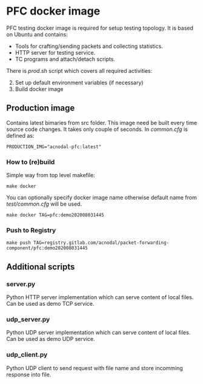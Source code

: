 # PFC docker image

PFC testing docker image is required for setup testing topology.
It is based on Ubuntu and contains:

- Tools for crafting/sending packets and collecting statistics.
- HTTP server for testing service.
- TC programs and attach/detach scripts.

There is *prod.sh* script which covers all required activities:

2. Set up default environment variables (if necessary)
3. Build docker image

## Production image

Contains latest bimaries from src folder.
This image need be built every time source code changes. It takes only couple of seconds.
In _common.cfg_ is defined as:

    PRODUCTION_IMG="acnodal-pfc:latest"

### How to (re)build

Simple way from top level makefile:

    make docker

You can optionally specify docker image name otherwise default name from _test/common.cfg_ will be used.

    make docker TAG=pfc:demo202008031445

### Push to Registry

    make push TAG=registry.gitlab.com/acnodal/packet-forwarding-component/pfc:demo202008031445


## Additional scripts

### server.py

Python HTTP server implementation which can serve content of local files.
Can be used as demo TCP service.


### udp_server.py

Python UDP server implementation which can serve content of local files.
Can be used as demo UDP service.


### udp_client.py

Python UDP client to send request with file name and store incomming response into file.

